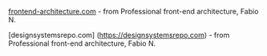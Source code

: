 [frontend-architecture.com](https://frontend-architecture.com) - from Professional front-end architecture, Fabio N.

[designsystemsrepo.com] (https://designsystemsrepo.com) - from Professional front-end architecture, Fabio N.